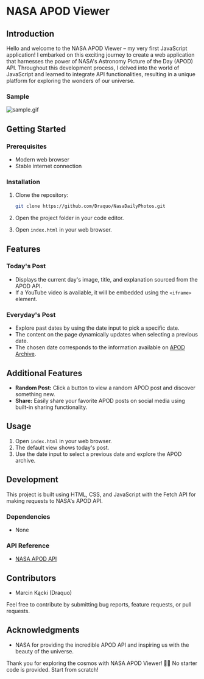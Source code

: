# NASA APOD Viewer

## Introduction

Hello and welcome to the NASA APOD Viewer – my very first JavaScript application! I embarked on this exciting journey to create a web application that harnesses the power of NASA's Astronomy Picture of the Day (APOD) API. Throughout this development process, I delved into the world of JavaScript and learned to integrate API functionalities, resulting in a unique platform for exploring the wonders of our universe.

### Sample
![sample.gif](readmeSources%2Fsample.gif)
## Getting Started

### Prerequisites

- Modern web browser
- Stable internet connection

### Installation

1. Clone the repository:

    ```bash
    git clone https://github.com/Draquo/NasaDailyPhotos.git
    ```

2. Open the project folder in your code editor.

3. Open `index.html` in your web browser.

## Features

### Today's Post

- Displays the current day's image, title, and explanation sourced from the APOD API.
- If a YouTube video is available, it will be embedded using the `<iframe>` element.

### Everyday's Post

- Explore past dates by using the date input to pick a specific date.
- The content on the page dynamically updates when selecting a previous date.
- The chosen date corresponds to the information available on [APOD Archive](https://apod.nasa.gov/apod/astropix.html).

## Additional Features

- **Random Post:** Click a button to view a random APOD post and discover something new.
- **Share:** Easily share your favorite APOD posts on social media using built-in sharing functionality.

## Usage

1. Open `index.html` in your web browser.
2. The default view shows today's post.
3. Use the date input to select a previous date and explore the APOD archive.

## Development

This project is built using HTML, CSS, and JavaScript with the Fetch API for making requests to NASA's APOD API.

### Dependencies

- None

### API Reference

- [NASA APOD API](https://api.nasa.gov/planetary/apod)

## Contributors

- Marcin Kącki (Draquo)

Feel free to contribute by submitting bug reports, feature requests, or pull requests.

## Acknowledgments

- NASA for providing the incredible APOD API and inspiring us with the beauty of the universe.

Thank you for exploring the cosmos with NASA APOD Viewer! 🚀🌌
No starter code is provided. Start from scratch!
